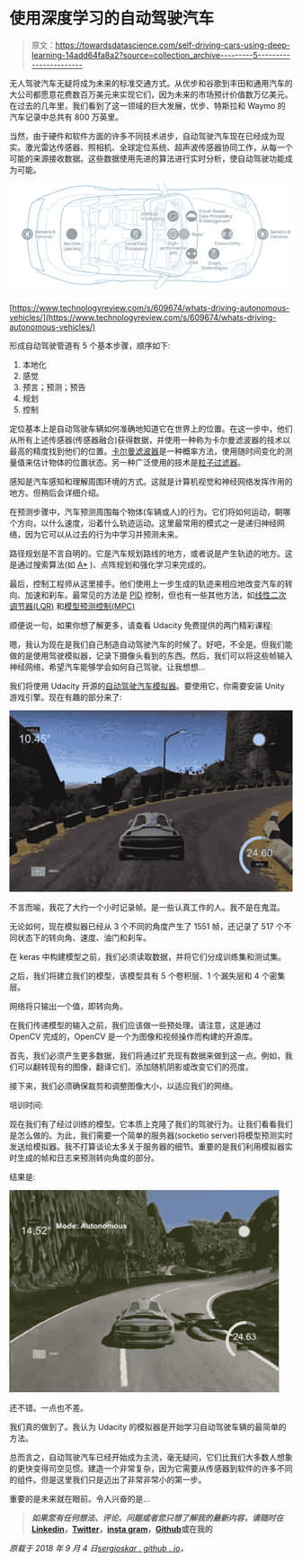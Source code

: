 # 使用深度学习的自动驾驶汽车

> 原文：<https://towardsdatascience.com/self-driving-cars-using-deep-learning-14add64fa8a2?source=collection_archive---------5----------------------->

无人驾驶汽车无疑将成为未来的标准交通方式。从优步和谷歌到丰田和通用汽车的大公司都愿意花费数百万美元来实现它们，因为未来的市场预计价值数万亿美元。在过去的几年里，我们看到了这一领域的巨大发展，优步、特斯拉和 Waymo 的汽车记录中总共有 800 万英里。

当然，由于硬件和软件方面的许多不同技术进步，自动驾驶汽车现在已经成为现实。激光雷达传感器、照相机、全球定位系统、超声波传感器协同工作，从每一个可能的来源接收数据。这些数据使用先进的算法进行实时分析，使自动驾驶功能成为可能。

![](img/4a07c030bd4ddd2eb7bc621d6e9690ad.png)

[https://www.technologyreview.com/s/609674/whats-driving-autonomous-vehicles/](https://www.technologyreview.com/s/609674/whats-driving-autonomous-vehicles/)

形成自动驾驶管道有 5 个基本步骤，顺序如下:

1.  本地化
2.  感觉
3.  预言；预测；预告
4.  规划
5.  控制

定位基本上是自动驾驶车辆如何准确地知道它在世界上的位置。在这一步中，他们从所有上述传感器(传感器融合)获得数据，并使用一种称为卡尔曼滤波器的技术以最高的精度找到他们的位置。[卡尔曼滤波器](https://en.wikipedia.org/wiki/Kalman_filter)是一种概率方法，使用随时间变化的测量值来估计物体的位置状态。另一种广泛使用的技术是[粒子过滤器](https://en.wikipedia.org/wiki/Particle_filter#Particle_filters)。

感知是汽车感知和理解周围环境的方式。这就是计算机视觉和神经网络发挥作用的地方。但稍后会详细介绍。

在预测步骤中，汽车预测周围每个物体(车辆或人)的行为。它们将如何运动，朝哪个方向，以什么速度，沿着什么轨迹运动。这里最常用的模式之一是递归神经网络，因为它可以从过去的行为中学习并预测未来。

路径规划是不言自明的。它是汽车规划路线的地方，或者说是产生轨迹的地方。这是通过搜索算法(如 [A*](https://en.wikipedia.org/wiki/A*_search_algorithm) )、点阵规划和强化学习来完成的。

最后，控制工程师从这里接手。他们使用上一步生成的轨迹来相应地改变汽车的转向、加速和刹车。最常见的方法是 [PID](https://en.wikipedia.org/wiki/PID_controller) 控制，但也有一些其他方法，如[线性二次调节器(LQR)](https://en.wikipedia.org/wiki/Linear%E2%80%93quadratic_regulator) 和[模型预测控制(MPC)](https://en.wikipedia.org/wiki/Model_predictive_control)

顺便说一句，如果你想了解更多，请查看 Udacity 免费提供的两门精彩课程:

嗯，我认为现在是我们自己制造自动驾驶汽车的时候了。好吧，不全是。但我们能做的是使用驾驶模拟器，记录下摄像头看到的东西。然后，我们可以将这些帧输入神经网络，希望汽车能够学会如何自己驾驶。让我想想…

我们将使用 Udacity 开源的[自动驾驶汽车模拟器](https://github.com/udacity/self-driving-car-sim)。要使用它，你需要安装 Unity 游戏引擎。现在有趣的部分来了:

![](img/05ca7aab129401e874ebd230a8fe514b.png)

不言而喻，我花了大约一个小时记录帧。是一些认真工作的人。我不是在鬼混。

无论如何，现在模拟器已经从 3 个不同的角度产生了 1551 帧，还记录了 517 个不同状态下的转向角、速度、油门和刹车。

在 keras 中构建模型之前，我们必须读取数据，并将它们分成训练集和测试集。

之后，我们将建立我们的模型，该模型具有 5 个卷积层、1 个漏失层和 4 个密集层。

网络将只输出一个值，即转向角。

在我们传递模型的输入之前，我们应该做一些预处理。请注意，这是通过 OpenCV 完成的，OpenCV 是一个为图像和视频操作而构建的开源库。

首先，我们必须产生更多数据，我们将通过扩充现有数据来做到这一点。例如，我们可以翻转现有的图像，翻译它们，添加随机阴影或改变它们的亮度。

接下来，我们必须确保裁剪和调整图像大小，以适应我们的网络。

培训时间:

现在我们有了经过训练的模型。它本质上克隆了我们的驾驶行为。让我们看看我们是怎么做的。为此，我们需要一个简单的服务器(socketio server)将模型预测实时发送给模拟器。我不打算谈论太多关于服务器的细节。重要的是我们利用模拟器实时生成的帧和日志来预测转向角度的部分。

结果是:

![](img/bfaa216a041d2e2c63c9b8d853b76c3c.png)

还不错。一点也不差。

我们真的做到了。我认为 Udacity 的模拟器是开始学习自动驾驶车辆的最简单的方法。

总而言之，自动驾驶汽车已经开始成为主流，毫无疑问，它们比我们大多数人想象的更快变得司空见惯。建造一个非常复杂，因为它需要从传感器到软件的许多不同的组件。但是这里我们只是迈出了非常非常小的第一步。

重要的是未来就在眼前。令人兴奋的是…

> ***如果您有任何想法、评论、问题或者您只想了解我的最新内容，请随时在***[**Linkedin**](https://www.linkedin.com/in/sergios-karagiannakos/)**，**[**Twitter**](https://twitter.com/KarSergios)**，**[**insta gram**](https://www.instagram.com/sergios_krg/)**，**[**Github**](https://github.com/SergiosKar)**或在我的**

*原载于 2018 年 9 月 4 日*[*sergioskar . github . io*](https://sergioskar.github.io/Self_driving_cars/)*。*